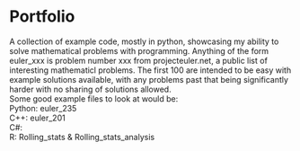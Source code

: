 # Portfolio
A collection of example code, mostly in python, showcasing my ability to solve mathematical problems with programming.
Anything of the form euler_xxx is problem number xxx from projecteuler.net, a public list of interesting mathematicl problems. The first 100 are intended to be easy with example solutions available, with any problems past that being significantly harder with no sharing of solutions allowed.<br/>
Some good example files to look at would be:<br/>
Python: euler_235<br/>
C++: euler_201<br/>
C#:<br/>
R: Rolling_stats & Rolling_stats_analysis
